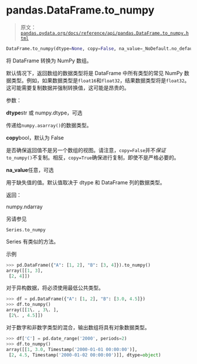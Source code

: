 # pandas.DataFrame.to_numpy

> 原文：[`pandas.pydata.org/docs/reference/api/pandas.DataFrame.to_numpy.html`](https://pandas.pydata.org/docs/reference/api/pandas.DataFrame.to_numpy.html)

```py
DataFrame.to_numpy(dtype=None, copy=False, na_value=_NoDefault.no_default)
```

将 DataFrame 转换为 NumPy 数组。

默认情况下，返回数组的数据类型将是 DataFrame 中所有类型的常见 NumPy 数据类型。例如，如果数据类型是`float16`和`float32`，结果数据类型将是`float32`。这可能需要复制数据并强制转换值，这可能是昂贵的。

参数：

**dtype**str 或 numpy.dtype，可选

传递给`numpy.asarray()`的数据类型。

**copy**bool，默认为 False

是否确保返回值不是另一个数组的视图。请注意，`copy=False`并不*保证*`to_numpy()`不复制。相反，`copy=True`确保进行复制，即使不是严格必要的。

**na_value**任意，可选

用于缺失值的值。默认值取决于 dtype 和 DataFrame 列的数据类型。

返回：

numpy.ndarray

另请参见

`Series.to_numpy`

Series 有类似的方法。

示例

```py
>>> pd.DataFrame({"A": [1, 2], "B": [3, 4]}).to_numpy()
array([[1, 3],
 [2, 4]]) 
```

对于异构数据，将必须使用最低公共类型。

```py
>>> df = pd.DataFrame({"A": [1, 2], "B": [3.0, 4.5]})
>>> df.to_numpy()
array([[1\. , 3\. ],
 [2\. , 4.5]]) 
```

对于数字和非数字类型的混合，输出数组将具有对象数据类型。

```py
>>> df['C'] = pd.date_range('2000', periods=2)
>>> df.to_numpy()
array([[1, 3.0, Timestamp('2000-01-01 00:00:00')],
 [2, 4.5, Timestamp('2000-01-02 00:00:00')]], dtype=object) 
```
